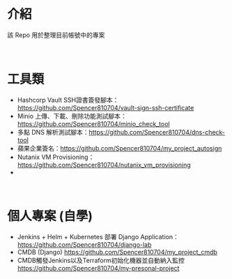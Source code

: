 # 介紹
該 Repo 用於整理目前帳號中的專案

<br>

# 工具類

- Hashcorp Vault SSH證書簽發腳本：https://github.com/Spencer810704/vault-sign-ssh-certificate
- Minio 上傳、下載、刪除功能測試腳本：https://github.com/Spencer810704/minio_check_tool
- 多點 DNS 解析測試腳本：https://github.com/Spencer810704/dns-check-tool
- 蘋果企業簽名：https://github.com/Spencer810704/my_project_autosign
- Nutanix VM Provisioning：https://github.com/Spencer810704/nutanix_vm_provisioning
- 
<br>

  
# 個人專案 (自學)
- Jenkins + Helm + Kubernetes 部署 Django Application： https://github.com/Spencer810704/django-lab
- CMDB (Django) https://github.com/Spencer810704/my_project_cmdb
- CMDB觸發Jenkins以及Terraform初始化機器並自動納入監控 https://github.com/Spencer810704/my-presonal-project

<br>
